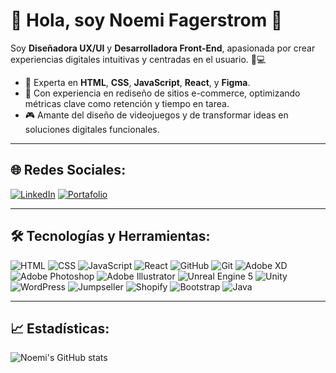 # 👋 Hola, soy Noemi Fagerstrom 🌟

Soy **Diseñadora UX/UI** y **Desarrolladora Front-End**, apasionada por crear experiencias digitales intuitivas y centradas en el usuario. 🎨💻

- 🌟 Experta en **HTML**, **CSS**, **JavaScript**, **React**, y **Figma**.
- 🚀 Con experiencia en rediseño de sitios e-commerce, optimizando métricas clave como retención y tiempo en tarea.
- 🎮 Amante del diseño de videojuegos y de transformar ideas en soluciones digitales funcionales.

---

## 🌐 Redes Sociales:
[![LinkedIn](https://img.shields.io/badge/LinkedIn-0077B5?style=for-the-badge&logo=linkedin&logoColor=white)](https://www.linkedin.com/in/noemi-fagerstromlinck/)
[![Portafolio](https://img.shields.io/badge/Portafolio-%231E90FF?style=for-the-badge&logo=github&logoColor=white)](https://www.noemifagerstrom.cl)

---

## 🛠 Tecnologías y Herramientas:
![HTML](https://img.shields.io/badge/HTML-E34F26?style=for-the-badge&logo=html5&logoColor=white)
![CSS](https://img.shields.io/badge/CSS-1572B6?style=for-the-badge&logo=css3&logoColor=white)
![JavaScript](https://img.shields.io/badge/JavaScript-F7DF1E?style=for-the-badge&logo=javascript&logoColor=black)
![React](https://img.shields.io/badge/React-61DAFB?style=for-the-badge&logo=react&logoColor=black)
![GitHub](https://img.shields.io/badge/GitHub-181717?style=for-the-badge&logo=github&logoColor=white)
![Git](https://img.shields.io/badge/Git-F05032?style=for-the-badge&logo=git&logoColor=white)
![Adobe XD](https://img.shields.io/badge/Adobe%20XD-FF61F6?style=for-the-badge&logo=adobexd&logoColor=white)
![Adobe Photoshop](https://img.shields.io/badge/Adobe%20Photoshop-31A8FF?style=for-the-badge&logo=adobephotoshop&logoColor=white)
![Adobe Illustrator](https://img.shields.io/badge/Adobe%20Illustrator-FF9A00?style=for-the-badge&logo=adobeillustrator&logoColor=white)
![Unreal Engine 5](https://img.shields.io/badge/Unreal%20Engine%205-313131?style=for-the-badge&logo=unrealengine&logoColor=white)
![Unity](https://img.shields.io/badge/Unity-000000?style=for-the-badge&logo=unity&logoColor=white)
![WordPress](https://img.shields.io/badge/WordPress-21759B?style=for-the-badge&logo=wordpress&logoColor=white)
![Jumpseller](https://img.shields.io/badge/Jumpseller-FF9A00?style=for-the-badge&logo=jumpseller&logoColor=white)
![Shopify](https://img.shields.io/badge/Shopify-96BF48?style=for-the-badge&logo=shopify&logoColor=white)
![Bootstrap](https://img.shields.io/badge/Bootstrap-563D7C?style=for-the-badge&logo=bootstrap&logoColor=white)
![Java](https://img.shields.io/badge/Java-ED8B00?style=for-the-badge&logo=java&logoColor=white)

---

## 📈 Estadísticas:
![Noemi's GitHub stats](https://github-readme-stats.vercel.app/api?username=NoemiFagerstrom&show_icons=true&theme=radical)
